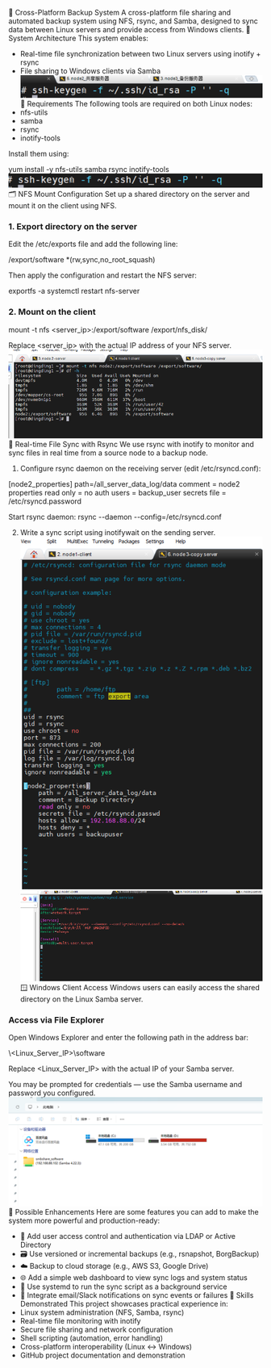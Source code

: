 🔄 Cross-Platform Backup System
A cross-platform file sharing and automated backup system using NFS, rsync, and Samba, designed to sync data between Linux servers and provide access from Windows clients.
🧱 System Architecture
This system enables:
- Real-time file synchronization between two Linux servers using inotify + rsync
- File sharing to Windows clients via Samba
![System Architecture](https://github.com/Dingding-stack/cross-platform-backup/raw/main/architecture.png)
🧰 Requirements
The following tools are required on both Linux nodes:
- nfs-utils
- samba
- rsync
- inotify-tools

Install them using:

yum install -y nfs-utils samba rsync inotify-tools
![Requirements Screenshot](https://github.com/Dingding-stack/cross-platform-backup/raw/main/requirements.png)
🗂️ NFS Mount Configuration
Set up a shared directory on the server and mount it on the client using NFS.

### 1. Export directory on the server

Edit the /etc/exports file and add the following line:

/export/software *(rw,sync,no_root_squash)

Then apply the configuration and restart the NFS server:

exportfs -a
systemctl restart nfs-server

### 2. Mount on the client

mount -t nfs <server_ip>:/export/software /export/nfs_disk/

Replace <server_ip> with the actual IP address of your NFS server.
![NFS Mount Screenshot](https://github.com/Dingding-stack/cross-platform-backup/raw/main/nfs_mount.png)
🔁 Real-time File Sync with Rsync
We use rsync with inotify to monitor and sync files in real time from a source node to a backup node.

1. Configure rsync daemon on the receiving server (edit /etc/rsyncd.conf):

[node2_properties]
path=/all_server_data_log/data
comment = node2 properties
read only = no
auth users = backup_user
secrets file = /etc/rsyncd.password

Start rsync daemon:
rsync --daemon --config=/etc/rsyncd.conf

2. Write a sync script using inotifywait on the sending server.
![rsync Config Screenshot](https://github.com/Dingding-stack/cross-platform-backup/raw/main/rsyncd_conf.png)
![rsync Log Screenshot](https://github.com/Dingding-stack/cross-platform-backup/raw/main/rsync_log.png)
🪟 Windows Client Access
Windows users can easily access the shared directory on the Linux Samba server.

### Access via File Explorer

Open Windows Explorer and enter the following path in the address bar:

\\<Linux_Server_IP>\software

Replace <Linux_Server_IP> with the actual IP of your Samba server.

You may be prompted for credentials — use the Samba username and password you configured.
![Windows Samba Access Screenshot](https://github.com/Dingding-stack/cross-platform-backup/raw/main/samba_windows_mapped.png)
🚀 Possible Enhancements
Here are some features you can add to make the system more powerful and production-ready:
- 🔐 Add user access control and authentication via LDAP or Active Directory
- 🗃️ Use versioned or incremental backups (e.g., rsnapshot, BorgBackup)
- ☁️ Backup to cloud storage (e.g., AWS S3, Google Drive)
- 🌐 Add a simple web dashboard to view sync logs and system status
- 🧪 Use systemd to run the sync script as a background service
- 📅 Integrate email/Slack notifications on sync events or failures
🧠 Skills Demonstrated
This project showcases practical experience in:
- Linux system administration (NFS, Samba, rsync)
- Real-time file monitoring with inotify
- Secure file sharing and network configuration
- Shell scripting (automation, error handling)
- Cross-platform interoperability (Linux ↔ Windows)
- GitHub project documentation and demonstration
